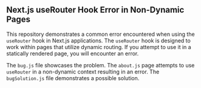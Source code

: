 ## Next.js useRouter Hook Error in Non-Dynamic Pages

This repository demonstrates a common error encountered when using the `useRouter` hook in Next.js applications.  The `useRouter` hook is designed to work within pages that utilize dynamic routing.  If you attempt to use it in a statically rendered page, you will encounter an error.

The `bug.js` file showcases the problem.  The `about.js` page attempts to use `useRouter` in a non-dynamic context resulting in an error. The `bugSolution.js` file demonstrates a possible solution.